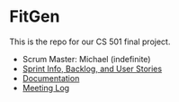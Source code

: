 # FitGen

This is the repo for our CS 501 final project.

- Scrum Master: Michael (indefinite)
- [Sprint Info, Backlog, and User Stories](SPRINTS.md)
- [Documentation](DOCUMENTATION.md)
- [Meeting Log](TeamMeetingLog)
